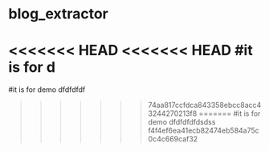 
# blog_extractor
<<<<<<< HEAD
<<<<<<< HEAD
#it is for d
=======
#it is for demo dfdfdfdf
>>>>>>> 74aa817ccfdca843358ebcc8acc43244270213f8
=======
#it is for demo dfdfdfdfdsdss
>>>>>>> f4f4ef6ea41ecb82474eb584a75c0c4c669caf32

